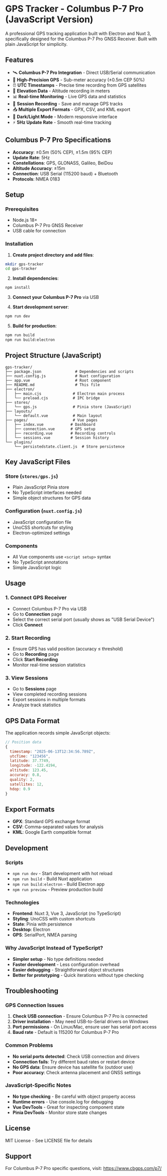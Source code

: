 # GPS Tracker - Columbus P-7 Pro (JavaScript Version)

A professional GPS tracking application built with Electron and Nuxt 3, specifically designed for the Columbus P-7 Pro GNSS Receiver. Built with plain JavaScript for simplicity.

## Features

- 🛰️ **Columbus P-7 Pro Integration** - Direct USB/Serial communication
- 📍 **High-Precision GPS** - Sub-meter accuracy (±0.5m CEP 50%)
- ⏰ **UTC Timestamps** - Precise time recording from GPS satellites
- 📏 **Elevation Data** - Altitude recording in meters
- 📊 **Real-time Monitoring** - Live GPS data and statistics
- 💾 **Session Recording** - Save and manage GPS tracks
- 📤 **Multiple Export Formats** - GPX, CSV, and KML export
- 🌙 **Dark/Light Mode** - Modern responsive interface
- ⚡ **5Hz Update Rate** - Smooth real-time tracking

## Columbus P-7 Pro Specifications

- **Accuracy**: ±0.5m (50% CEP), ±1.5m (95% CEP)
- **Update Rate**: 5Hz
- **Constellations**: GPS, GLONASS, Galileo, BeiDou
- **Altitude Accuracy**: ±15m
- **Connection**: USB Serial (115200 baud) + Bluetooth
- **Protocols**: NMEA 0183

## Setup

### Prerequisites

- Node.js 18+
- Columbus P-7 Pro GNSS Receiver
- USB cable for connection

### Installation

1. **Create project directory and add files**:

```bash
mkdir gps-tracker
cd gps-tracker
```

2. **Install dependencies**:

```bash
npm install
```

3. **Connect your Columbus P-7 Pro** via USB

4. **Start development server**:

```bash
npm run dev
```

5. **Build for production**:

```bash
npm run build
npm run build:electron
```

## Project Structure (JavaScript)

```
gps-tracker/
├── package.json               # Dependencies and scripts
├── nuxt.config.js             # Nuxt configuration
├── app.vue                    # Root component
├── README.md                  # This file
├── electron/
│   ├── main.cjs              # Electron main process
│   └── preload.cjs           # IPC bridge
├── stores/
│   └── gps.js                # Pinia store (JavaScript)
├── layouts/
│   └── default.vue           # Main layout
├── pages/                    # Vue pages
│   ├── index.vue            # Dashboard
│   ├── connection.vue       # GPS setup
│   ├── recording.vue        # Recording controls
│   └── sessions.vue         # Session history
└── plugins/
    └── persistedstate.client.js  # Store persistence
```

## Key JavaScript Files

### Store (`stores/gps.js`)

- Plain JavaScript Pinia store
- No TypeScript interfaces needed
- Simple object structures for GPS data

### Configuration (`nuxt.config.js`)

- JavaScript configuration file
- UnoCSS shortcuts for styling
- Electron-optimized settings

### Components

- All Vue components use `<script setup>` syntax
- No TypeScript annotations
- Simple JavaScript logic

## Usage

### 1. Connect GPS Receiver

- Connect Columbus P-7 Pro via USB
- Go to **Connection** page
- Select the correct serial port (usually shows as "USB Serial Device")
- Click **Connect**

### 2. Start Recording

- Ensure GPS has valid position (accuracy ≤ threshold)
- Go to **Recording** page
- Click **Start Recording**
- Monitor real-time session statistics

### 3. View Sessions

- Go to **Sessions** page
- View completed recording sessions
- Export sessions in multiple formats
- Analyze track statistics

## GPS Data Format

The application records simple JavaScript objects:

```javascript
// Position data
{
  timestamp: "2025-06-13T12:34:56.789Z",
  utcTime: "123456",
  latitude: 37.7749,
  longitude: -122.4194,
  altitude: 123.45,
  accuracy: 0.8,
  quality: 2,
  satellites: 12,
  hdop: 0.9
}
```

## Export Formats

- **GPX**: Standard GPS exchange format
- **CSV**: Comma-separated values for analysis
- **KML**: Google Earth compatible format

## Development

### Scripts

- `npm run dev` - Start development with hot reload
- `npm run build` - Build Nuxt application
- `npm run build:electron` - Build Electron app
- `npm run preview` - Preview production build

### Technologies

- **Frontend**: Nuxt 3, Vue 3, JavaScript (no TypeScript)
- **Styling**: UnoCSS with custom shortcuts
- **State**: Pinia with persistence
- **Desktop**: Electron
- **GPS**: SerialPort, NMEA parsing

### Why JavaScript Instead of TypeScript?

- **Simpler setup** - No type definitions needed
- **Faster development** - Less configuration overhead
- **Easier debugging** - Straightforward object structures
- **Better for prototyping** - Quick iterations without type checking

## Troubleshooting

### GPS Connection Issues

1. **Check USB connection** - Ensure Columbus P-7 Pro is connected
2. **Driver installation** - May need USB-to-Serial drivers on Windows
3. **Port permissions** - On Linux/Mac, ensure user has serial port access
4. **Baud rate** - Default is 115200 for Columbus P-7 Pro

### Common Problems

- **No serial ports detected**: Check USB connection and drivers
- **Connection fails**: Try different baud rates or restart device
- **No GPS data**: Ensure device has satellite fix (outdoor use)
- **Poor accuracy**: Check antenna placement and GNSS settings

### JavaScript-Specific Notes

- **No type checking** - Be careful with object property access
- **Runtime errors** - Use console.log for debugging
- **Vue DevTools** - Great for inspecting component state
- **Pinia DevTools** - Monitor store state changes

## License

MIT License - See LICENSE file for details

## Support

For Columbus P-7 Pro specific questions, visit: https://www.cbgps.com/p7/
